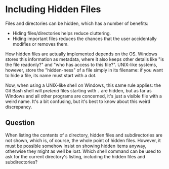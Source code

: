 # Including Hidden Files

Files and directories can be hidden, which has a number of benefits:

* Hiding files/directories helps reduce cluttering.
* Hiding important files reduces the chances that the user accidentally modifies or removes them.

How hidden files are actually implemented depends on the OS.
Windows stores this information as metadata, where it also keeps other details like "is the file readonly?" and "who has access to this file?".
UNIX-like systems, however, store the "hidden-ness" of a file simply in its filename:
if you want to hide a file, its name must start with a dot.

Now, when using a UNIX-like shell on Windows, this same rule applies:
the Git Bash shell will *pretend* files starting with `.` are hidden,
but as far as Windows and all other programs are concerned, it's just a visible file with a weird name.
It's a bit confusing, but it's best to know about this weird discrepancy.

## Question

When listing the contents of a directory, hidden files and subdirectories are not shown, which is, of course, the whole point of hidden files.
However, it must be possible somehow insist on showing hidden items anyway, otherwise they might as well be lost.
Which shell command can be used to ask for the current directory's listing, including the hidden files and subdirectories?
